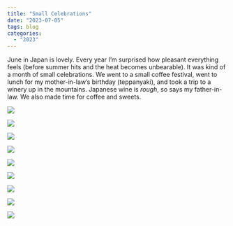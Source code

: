 ```yaml
---
title: "Small Celebrations"
date: "2023-07-05"
tags: blog
categories: 
  - "2023"
---
```


June in Japan is lovely. Every year I’m surprised how pleasant everything feels (before summer hits and the heat becomes unbearable). It was kind of a month of small celebrations. We went to a small coffee festival, went to lunch for my mother-in-law’s birthday (teppanyaki), and took a trip to a winery up in the mountains. Japanese wine is _rough_, so says my father-in-law. We also made time for coffee and sweets.

![](images/DSCF5800.jpg)

![](images/DSCF5782.jpg)

![](images/DSCF5778.jpg)

![](images/DSCF5869.jpg)

![](images/DSCF5977.jpg)

![](images/DSCF5982.jpg)

![](images/DSCF6026.jpg)

![](images/DSCF6027.jpg)

![](images/DSCF6029.jpg)
